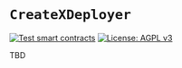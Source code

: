 # `CreateXDeployer`

[![Test smart contracts](https://github.com/pcaversaccio/createx-deployer/actions/workflows/test-contracts.yml/badge.svg)](https://github.com/pcaversaccio/createx-deployer/actions/workflows/test-contracts.yml)
[![License: AGPL v3](https://img.shields.io/badge/License-AGPL_v3-blue.svg)](https://www.gnu.org/licenses/agpl-3.0)

TBD
